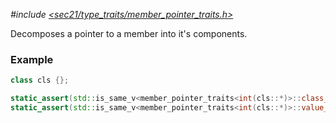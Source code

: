 *#include [<sec21/type_traits/member_pointer_traits.h&gt;](https://github.com/MichaelMiller-/sec21/blob/master/include/sec21/type_traits/member_pointer_traits.h)*

Decomposes a pointer to a member into it's components.

### Example
```c++
class cls {};

static_assert(std::is_same_v<member_pointer_traits<int(cls::*)>::class_t, cls>);
static_assert(std::is_same_v<member_pointer_traits<int(cls::*)>::value_t, int>);
```
